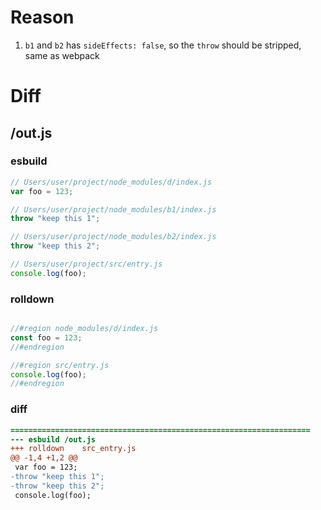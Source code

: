 # Reason
1. `b1` and `b2` has `sideEffects: false`, so the `throw` should be stripped, same as webpack
# Diff
## /out.js
### esbuild
```js
// Users/user/project/node_modules/d/index.js
var foo = 123;

// Users/user/project/node_modules/b1/index.js
throw "keep this 1";

// Users/user/project/node_modules/b2/index.js
throw "keep this 2";

// Users/user/project/src/entry.js
console.log(foo);
```
### rolldown
```js

//#region node_modules/d/index.js
const foo = 123;
//#endregion

//#region src/entry.js
console.log(foo);
//#endregion

```
### diff
```diff
===================================================================
--- esbuild	/out.js
+++ rolldown	src_entry.js
@@ -1,4 +1,2 @@
 var foo = 123;
-throw "keep this 1";
-throw "keep this 2";
 console.log(foo);

```